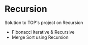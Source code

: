 # Recursion

Solution to TOP's project on Recursion

- Fibonacci Iterative & Recursive
- Merge Sort using Recursion
